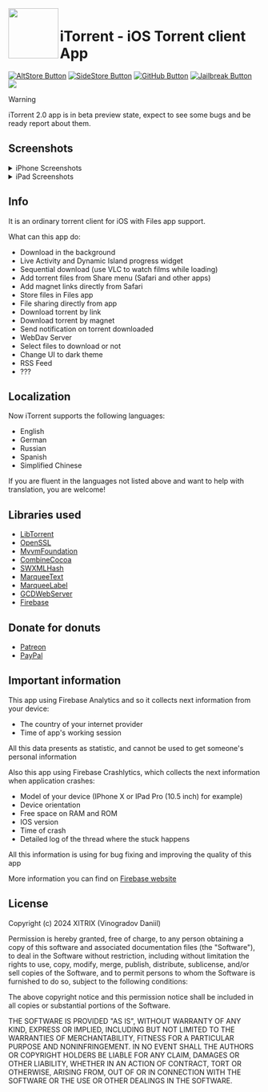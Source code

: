 [AltStore Button]: https://img.shields.io/badge/Download-AltStore-green?style=flat
[AltStore Link]: https://intradeus.github.io/http-protocol-redirector?r=altstore://source?url=https://xitrix.github.io/iTorrent/AltStore.json 'Download with AltStore.'

[SideStore Button]: https://img.shields.io/badge/Download-SideStore-purple?style=flat
[SideStore Link]: https://intradeus.github.io/http-protocol-redirector?r=sidestore://source?url=https://xitrix.github.io/iTorrent/AltStore.json 'Download with SideStore.'

[Jailbreak Button]: https://img.shields.io/badge/Download-Jailbreak-red?style=flat
[Jailbreak Link]: https://intradeus.github.io/http-protocol-redirector?r=itms-services://?action=download-manifest&url=https://github.com/XITRIX/iTorrent/releases/latest/download/manifest.plist 'Download with Jailbreak.'

[GitHub Button]: https://img.shields.io/badge/Download-GitHub-black?style=flat
[GitHub Link]: https://github.com/XITRIX/iTorrent/releases 'Download from GitHub.'

<img align="left" width="100" height="100" src="https://github.com/user-attachments/assets/0faf6075-273b-4b74-92d6-dccab7f4b964">


# iTorrent - iOS Torrent client App
[![AltStore Button]][AltStore Link]
[![SideStore Button]][SideStore Link]
[![GitHub Button]][GitHub Link]
[![Jailbreak Button]][Jailbreak Link]
![](https://img.shields.io/badge/iOS-16.0+-blue.svg)


> [!WARNING]
> iTorrent 2.0 app is in beta preview state, expect to see some bugs and be ready report about them.


## Screenshots
<details>
<summary>iPhone Screenshots</summary>
  <p float="left">
  <img width="250" src="https://github.com/user-attachments/assets/73256524-4861-4b8f-afba-5bd657badb2f" />
  <img width="250" src="https://github.com/user-attachments/assets/9ac2c682-a3b4-4498-8daa-6c5c6f742946" />
  <img width="250" src="https://github.com/user-attachments/assets/c2f06516-862a-47b5-b69b-aed4f6043aae" />
  <img width="250" src="https://github.com/user-attachments/assets/c7dff083-4fe7-4440-9961-9eb472e22142" />
  <img width="250" src="https://github.com/user-attachments/assets/be15d663-0d5b-40ed-aa6c-1f3eb9e00a1e" />
  <img width="250" src="https://github.com/user-attachments/assets/20aac5d9-8746-4357-b1d8-7aa15bac2747" />
  </p>
</details>

<details>
<summary>iPad Screenshots</summary>
  <p float="left">
  <img width="378" src="https://github.com/user-attachments/assets/5152a496-6949-4c33-a0b9-4ec9e1ea32e8" />
  <img width="378" src="https://github.com/user-attachments/assets/5af9eb69-4eb4-419c-bcae-2b42f5553eea" />
  </p>
</details>

## Info

It is an ordinary torrent client for iOS with Files app support.

What can this app do:
- Download in the background
- Live Activity and Dynamic Island progress widget
- Sequential download (use VLC to watch films while loading)
- Add torrent files from Share menu (Safari and other apps)
- Add magnet links directly from Safari
- Store files in Files app
- File sharing directly from app
- Download torrent by link
- Download torrent by magnet
- Send notification on torrent downloaded
- WebDav Server
- Select files to download or not
- Change UI to dark theme
- RSS Feed
- ??? 

## Localization

Now iTorrent supports the following languages:
- English
- German
- Russian
- Spanish
- Simplified Chinese

If you are fluent in the languages not listed above and want to help with translation, you are welcome!

## Libraries used

- [LibTorrent](https://github.com/arvidn/libtorrent)
- [OpenSSL](https://github.com/krzyzanowskim/OpenSSL)
- [MvvmFoundation](https://github.com/XITRIX/MVVMFoundation)
- [CombineCocoa](https://github.com/XITRIX/CombineCocoa)
- [SWXMLHash](https://github.com/drmohundro/SWXMLHash)
- [MarqueeText](https://github.com/joekndy/MarqueeText)
- [MarqueeLabel](https://github.com/cbpowell/MarqueeLabel)
- [GCDWebServer](https://github.com/XITRIX/GCDWebServer)
- [Firebase](https://github.com/firebase/firebase-ios-sdk)

## Donate for donuts

- [Patreon](https://www.patreon.com/xitrix)
- [PayPal](https://paypal.me/x1trix)

## Important information

This app using Firebase Analytics and so it collects next information from your device:
- The country of your internet provider
- Time of app's working session

All this data presents as statistic, and cannot be used to get someone's personal information

Also this app using Firebase Crashlytics, which collects the next information when application crashes:
- Model of your device (IPhone X or IPad Pro (10.5 inch) for example)
- Device orientation
- Free space on RAM and ROM
- IOS version
- Time of crash
- Detailed log of the thread where the stuck happens

All this information is using for bug fixing and improving the quality of this app

More information you can find on [Firebase website](https://firebase.google.com)

## License

Copyright (c) 2024 XITRIX (Vinogradov Daniil)

Permission is hereby granted, free of charge, to any person obtaining a copy
of this software and associated documentation files (the "Software"), to deal 
in the Software without restriction, including without limitation the rights 
to use, copy, modify, merge, publish, distribute, sublicense, and/or sell
copies of the Software, and to permit persons to whom the Software is
furnished to do so, subject to the following conditions:

The above copyright notice and this permission notice shall be included in all
copies or substantial portions of the Software.

THE SOFTWARE IS PROVIDED "AS IS", WITHOUT WARRANTY OF ANY KIND, EXPRESS OR
IMPLIED, INCLUDING BUT NOT LIMITED TO THE WARRANTIES OF MERCHANTABILITY,
FITNESS FOR A PARTICULAR PURPOSE AND NONINFRINGEMENT. IN NO EVENT SHALL THE
AUTHORS OR COPYRIGHT HOLDERS BE LIABLE FOR ANY CLAIM, DAMAGES OR OTHER 
LIABILITY, WHETHER IN AN ACTION OF CONTRACT, TORT OR OTHERWISE, ARISING FROM,
OUT OF OR IN CONNECTION WITH THE SOFTWARE OR THE USE OR OTHER DEALINGS IN THE
SOFTWARE.
